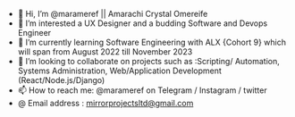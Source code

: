 - 👋 Hi, I’m @marameref || Amarachi Crystal Omereife
- 👀 I’m interested a UX Designer and a budding Software and Devops Engineer
- 🌱 I’m currently learning Software Engineering with ALX {Cohort 9} which will span from August 2022 till November 2023
- 💞️ I’m looking to collaborate on projects such as :Scripting/ Automation, Systems Administration, Web/Application Development (React/Node.js/Django)
- 📫 How to reach me: @marameref on Telegram / Instagram / twitter
- @ Email address : mirrorprojectsltd@gmail.com

<!---
marameref/marameref is a ✨ special ✨ repository because its `README.md` (this file) appears on your GitHub profile.
You can click the Preview link to take a look at your changes.
--->
